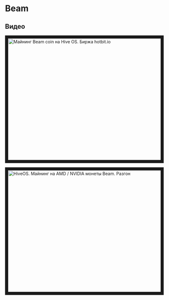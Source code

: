 # Beam

## Видео

<a href="http://www.youtube.com/watch?feature=player_embedded&v=1Emo9dA1bcc
" target="_blank"><img src="http://img.youtube.com/vi/DyQbj45Hfvs/0.jpg"
alt="Майнинг Beam coin на Hive OS. Биржа hotbit.io" width="630" height="400" border="10" /></a>

<a href="http://www.youtube.com/watch?feature=player_embedded&v=a1kj6PZOqk
" target="_blank"><img src="http://img.youtube.com/vi/DyQbj45Hfvs/0.jpg"
alt="HiveOS. Майнинг на AMD / NVIDIA монеты Beam. Разгон" width="630" height="400" border="10" /></a>
